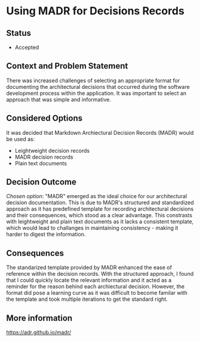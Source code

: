 # Using MADR for Decisions Records

## Status 
- Accepted

## Context and Problem Statement 
There was increased challenges of selecting an appropriate format for documenting the architectural decisions that occurred  during the software development process within the application. It was important to select an approach that was simple and informative. 

## Considered Options
It was decided that Markdown Archiectural Decision Records (MADR) would be used as:
- Leightweight decision records
- MADR decision records
- Plain text documents
  
## Decision Outcome 
_Chosen option_: "MADR" emerged as the ideal choice for our architectural decision documentation. This is due to MADR's structured and standardized approach as it has predefined template for recording architectural decisions and their consequences, which stood as a clear advantage. This constrasts with leightweight and plain text documents as it lacks a consistent template, which would lead to challanges in maintaining consistency - making it harder to digest the information.

## Consequences
The standarized template provided by MADR enhanced the ease of reference within the decision records. With the structured approach, I found that I could quickly locate the relevant information and it acted as a reminder for the reason behind each archiectural decision. However, the format did pose a learning curve as it was difficult to become familar with the template and took multiple iterations to get the standard right. 

## More information 
https://adr.github.io/madr/ 
